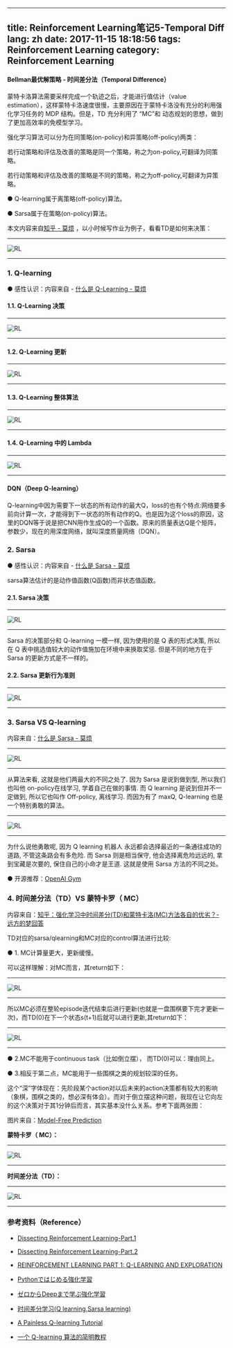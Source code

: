 
---
title: Reinforcement Learning笔记5-Temporal Diff
lang: zh
date: 2017-11-15 18:18:56
tags: Reinforcement Learning
category: Reinforcement Learning
---

#### Bellman最优解策略 - 时间差分法（Temporal Difference）

蒙特卡洛算法需要采样完成一个轨迹之后，才能进行值估计（value estimation），这样蒙特卡洛速度很慢，主要原因在于蒙特卡洛没有充分的利用强化学习任务的 MDP 结构。但是，TD 充分利用了 “MC”和 动态规划的思想，做到了更加高效率的免模型学习。

强化学习算法可以分为在同策略(on-policy)和异策略(off-policy)两类：

若行动策略和评估及改善的策略是同一个策略，称之为on-policy,可翻译为同策略。

若行动策略和评估及改善的策略是不同的策略，称之为off-policy,可翻译为异策略。

● Q-learning属于离策略(off-policy)算法。

● Sarsa属于在策略(on-policy)算法。

本文内容来自[知乎 - 莫烦](https://zhuanlan.zhihu.com/morvan "Title") ，以小时候写作业为例子，看看TD是如何来决策：

-------------------------------------

![RL](/image/RL/5/0-0.png) 

-------------------------------------

### 1. Q-learning

● 感性认识：内容来自 - [什么是 Q-Learning - 莫烦](https://zhuanlan.zhihu.com/p/24808797 "Title") 

#### 1.1. Q-Learning 决策

-------------------------------------

![RL](/image/RL/5/1-1.png) 

-------------------------------------

#### 1.2. Q-Learning 更新

-------------------------------------

![RL](/image/RL/5/1-2.png) 

-------------------------------------

#### 1.3. Q-Learning 整体算法

-------------------------------------

![RL](/image/RL/5/1-3.png) 

-------------------------------------

#### 1.4. Q-Learning 中的 Lambda

-------------------------------------

![RL](/image/RL/5/1-4.png) 

-------------------------------------

#### DQN（Deep Q-learning） 

Q-learning中因为需要下一状态的所有动作的最大Q，loss的也有个特点:网络要多前向计算一次，才能得到下一状态的所有动作的Q。也是因为这个loss的原因，这里的DQN等于说是把CNN用作生成Q的一个函数。原来的质量表达Q是个矩阵，参数少，现在的用深度网络，就叫深度质量网络（DQN）。

### 2. Sarsa

● 感性认识：内容来自 - [什么是 Sarsa - 莫烦](https://zhuanlan.zhihu.com/p/24860793 "Title") 

sarsa算法估计的是动作值函数(Q函数)而非状态值函数。

#### 2.1. Sarsa 决策

-------------------------------------

![RL](/image/RL/5/2-1.png) 

-------------------------------------

Sarsa 的决策部分和 Q-learning 一模一样, 因为使用的是 Q 表的形式决策, 所以在 Q 表中挑选值较大的动作值施加在环境中来换取奖惩. 但是不同的地方在于 Sarsa 的更新方式是不一样的。

#### 2.2. Sarsa 更新行为准则

-------------------------------------

![RL](/image/RL/5/2-2.png) 

-------------------------------------

### 3. Sarsa VS Q-learning

内容来自：[什么是 Sarsa - 莫烦](https://zhuanlan.zhihu.com/p/24860793 "Title") 

-------------------------------------

![RL](/image/RL/5/3-1.png) 

-------------------------------------

从算法来看, 这就是他们两最大的不同之处了. 因为 Sarsa 是说到做到型, 所以我们也叫他 on-policy在线学习, 学着自己在做的事情. 而 Q learning 是说到但并不一定做到, 所以它也叫作 Off-policy, 离线学习. 而因为有了 maxQ, Q-learning 也是一个特别勇敢的算法。

-------------------------------------

![RL](/image/RL/5/3-2.png) 

-------------------------------------

为什么说他勇敢呢, 因为 Q learning 机器人 永远都会选择最近的一条通往成功的道路, 不管这条路会有多危险. 而 Sarsa 则是相当保守, 他会选择离危险远远的, 拿到宝藏是次要的, 保住自己的小命才是王道. 这就是使用 Sarsa 方法的不同之处。

● 开源推荐：[OpenAI Gym](https://github.com/openai/gym "Title") 

### 4. 时间差分法（TD）VS 蒙特卡罗（ MC）

内容来自：[知乎：强化学习中时间差分(TD)和蒙特卡洛(MC)方法各自的优劣？- 远方的梦回答](https://www.zhihu.com/question/62388365/answer/218012513 "Title") 

TD对应的sarsa/qlearning和MC对应的control算法进行比较:

● 1. MC计算量更大，更新缓慢。

可以这样理解：对MC而言，其return如下：

-------------------------------------

![RL](/image/RL/5/4-1.png) 

-------------------------------------

所以MC必须在整轮episode迭代结束后进行更新(也就是一盘围棋要下完才更新一次)，而TD(0)在下一个状态s(t+1)后就可以进行更新,其return如下：

-------------------------------------

![RL](/image/RL/5/4-2.png) 

-------------------------------------

● 2.MC不能用于continuous task（比如倒立摆）， 而TD(0)可以：理由同上。

● 3.相反于第二点，MC能用于一些围棋之类的规划较深的任务。

这个“深”字体现在：先阶段某个action对以后未来的action决策都有较大的影响（象棋，围棋之类的，想必深有体会）。而对于倒立摆这种问题，我现在让它向左的这个决策对于其1分钟后而言，其实基本没什么关系。参考下面两张图：


图片来自：[Model-Free Prediction](http://www0.cs.ucl.ac.uk/staff/d.silver/web/Teaching_files/MC-TD.pdf "Title") 

 **蒙特卡罗（ MC）：**
 
-------------------------------------

![RL](/image/RL/5/4-3.png) 

-------------------------------------

 **时间差分法（TD）：**

-------------------------------------

![RL](/image/RL/5/4-4.png) 

-------------------------------------


### 参考资料（Reference）

- [Dissecting Reinforcement Learning-Part.1](https://mpatacchiola.github.io/blog/2016/12/09/dissecting-reinforcement-learning.html "Title") 

- [Dissecting Reinforcement Learning-Part.2](https://mpatacchiola.github.io/blog/2017/01/15/dissecting-reinforcement-learning-2.html "Title") 

- [REINFORCEMENT LEARNING PART 1: Q-LEARNING AND EXPLORATION](https://studywolf.wordpress.com/2012/11/25/reinforcement-learning-q-learning-and-exploration/ "Title") 

- [Pythonではじめる強化学習](https://qiita.com/Hironsan/items/56f6c0b2f4cfd28dd906 "Title") 

- [ゼロからDeepまで学ぶ強化学習](https://qiita.com/icoxfog417/items/242439ecd1a477ece312 "Title") 

- [时间差分学习(Q learning,Sarsa learning)](http://www.cnblogs.com/jinxulin/p/5116332.html "Title") 

- [A Painless Q-learning Tutorial](http://mnemstudio.org/path-finding-q-learning-tutorial.htm "Title")

- [一个 Q-learning 算法的简明教程](http://blog.csdn.net/itplus/article/details/9361915 "Title")

